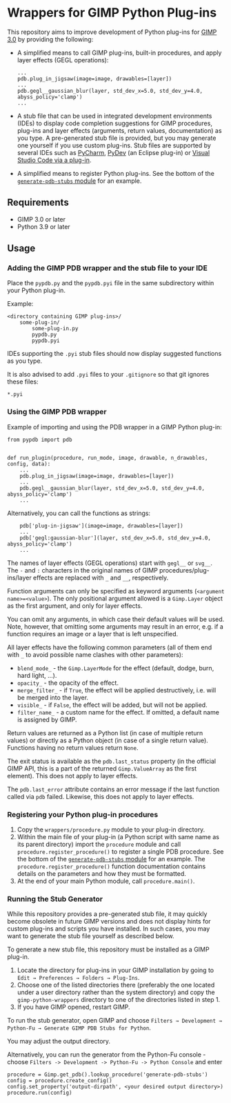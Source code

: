 # Wrappers for GIMP Python Plug-ins

This repository aims to improve development of Python plug-ins for [GIMP 3.0](https://www.gimp.org/downloads/devel/) by providing the following:

* A simplified means to call GIMP plug-ins, built-in procedures, and apply layer effects (GEGL operations):
  ```
  ...
  pdb.plug_in_jigsaw(image=image, drawables=[layer])
  ...
  pdb.gegl__gaussian_blur(layer, std_dev_x=5.0, std_dev_y=4.0, abyss_policy='clamp')
  ...
  ```

* A stub file that can be used in integrated development environments (IDEs) to display code completion suggestions for GIMP procedures, plug-ins and layer effects (arguments, return values, documentation) as you type. A pre-generated stub file is provided, but you may generate one yourself if you use custom plug-ins. Stub files are supported by several IDEs such as [PyCharm](https://www.jetbrains.com/help/pycharm/stubs.html), [PyDev](https://www.pydev.org/manual_101_install.html) (an Eclipse plug-in) or [Visual Studio Code via a plug-in](https://marketplace.visualstudio.com/items?itemName=ms-python.vscode-pylance).

* A simplified means to register Python plug-ins. See the bottom of the [`generate-pdb-stubs` module](generate-pdb-stubs/generate-pdb-stubs.py) for an example.


## Requirements

* GIMP 3.0 or later
* Python 3.9 or later


## Usage

### Adding the GIMP PDB wrapper and the stub file to your IDE

Place the `pypdb.py` and the `pypdb.pyi` file in the same subdirectory within your Python plug-in.

Example:

```
<directory containing GIMP plug-ins>/
    some-plug-in/
        some-plug-in.py
        pypdb.py
        pypdb.pyi
```

IDEs supporting the `.pyi` stub files should now display suggested functions as you type. 

It is also advised to add `.pyi` files to your `.gitignore` so that git ignores these files:

```
*.pyi
```


### Using the GIMP PDB wrapper

Example of importing and using the PDB wrapper in a GIMP Python plug-in:

```
from pypdb import pdb


def run_plugin(procedure, run_mode, image, drawable, n_drawables, config, data):
    ...
    pdb.plug_in_jigsaw(image=image, drawables=[layer])
    ...
    pdb.gegl__gaussian_blur(layer, std_dev_x=5.0, std_dev_y=4.0, abyss_policy='clamp')
    ...
```

Alternatively, you can call the functions as strings:

```
    pdb['plug-in-jigsaw'](image=image, drawables=[layer])
    ...
    pdb['gegl:gaussian-blur'](layer, std_dev_x=5.0, std_dev_y=4.0, abyss_policy='clamp')
    ...
```

The names of layer effects (GEGL operations) start with  `gegl__` or `svg__`.
The `-` and `:` characters in the original names of GIMP procedures/plug-ins/layer effects are replaced with `_` and `__`, respectively.

Function arguments can only be specified as keyword arguments (`<argument name>=<value>`).
The only positional argument allowed is a `Gimp.Layer` object as the first argument, and only for layer effects.

You can omit any arguments, in which case their default values will be used.
Note, however, that omitting some arguments may result in an error, e.g. if a function requires an image or a layer that is left unspecified.

All layer effects have the following common parameters (all of them end with `_` to avoid possible name clashes with other parameters):
* `blend_mode_` - the `Gimp.LayerMode` for the effect (default, dodge, burn, hard light, ...).
* `opacity_` - the opacity of the effect.
* `merge_filter_` - if ``True``, the effect will be applied destructively, i.e. will be merged into the layer.
* `visible_` - if ``False``, the effect will be added, but will not be applied.
* `filter_name_` - a custom name for the effect. If omitted, a default name is assigned by GIMP.

Return values are returned as a Python list (in case of multiple return values) or directly as a Python object (in case of a single return value). Functions having no return values return `None`.

The exit status is available as the `pdb.last_status` property (in the official GIMP API, this is a part of the returned `Gimp.ValueArray` as the first element). This does not apply to layer effects.

The `pdb.last_error` attribute contains an error message if the last function called via `pdb` failed. Likewise, this does not apply to layer effects.


### Registering your Python plug-in procedures

1. Copy the `wrappers/procedure.py` module to your plug-in directory.
2. Within the main file of your plug-in (a Python script with same name as its parent directory) import the `procedure` module and call `procedure.register_procedure()` to register a single PDB procedure. See the bottom of the [`generate-pdb-stubs` module](generate-pdb-stubs/generate-pdb-stubs.py) for an example. The `procedure.register_procedure()` function documentation contains details on the parameters and how they must be formatted.
3. At the end of your main Python module, call `procedure.main()`.


### Running the Stub Generator

While this repository provides a pre-generated stub file, it may quickly become obsolete in future GIMP versions and does not display hints for custom plug-ins and scripts you have installed.
In such cases, you may want to generate the stub file yourself as described below.

To generate a new stub file, this repository must be installed as a GIMP plug-in.

1. Locate the directory for plug-ins in your GIMP installation by going to `Edit → Preferences → Folders → Plug-Ins`.
2. Choose one of the listed directories there (preferably the one located under a user directory rather than the system directory) and copy the `gimp-python-wrappers` directory to one of the directories listed in step 1.
3. If you have GIMP opened, restart GIMP.

To run the stub generator, open GIMP and choose `Filters → Development → Python-Fu → Generate GIMP PDB Stubs for Python`.

You may adjust the output directory.

Alternatively, you can run the generator from the Python-Fu console - choose `Filters -> Development -> Python-Fu -> Python Console` and enter

```
procedure = Gimp.get_pdb().lookup_procedure('generate-pdb-stubs')
config = procedure.create_config()
config.set_property('output-dirpath', <your desired output directory>)
procedure.run(config)
```
